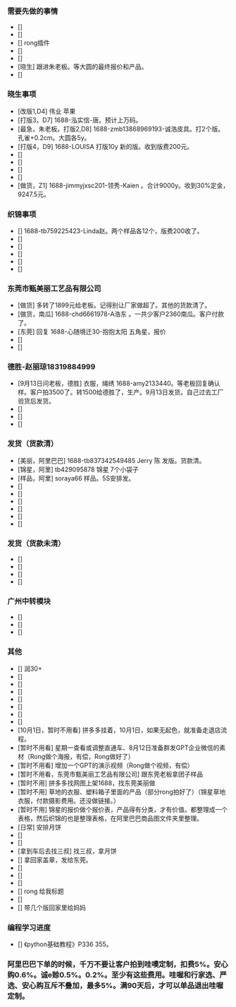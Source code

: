 ### 需要先做的事情
- [] 
- [] 
- [] rong插件
- [] 
- [] 
- [晓生] 跟进朱老板。等大圆的最终报价和产品。
- [] 



### 晓生事项    
- [改版1,D4] 伟业 苹果 
- [打版3，D7] 1688-泓实信-唐。预计上万码。
- [最急，朱老板。打版2,D8] 1688-zmb13868969193-诚浩皮具。打2个版。孔雀+0.2cm。大圆各5y。
- [打版4，D9] 1688-LOUISA 打版10y 新的版。收到版费200元。 
- [] 
- [] 
- [] 
- [] 
- [做货，Z1] 1688-jimmyjxsc201-领秀-Kaien 。合计9000y。收到30%定金，9247.5元。 


### 织锦事项
- [] 1688-tb759225423-Linda赵。两个样品各12个，版费200收了。
- [] 
- [] 
- [] 
- [] 
- [] 





### 东莞市甄美丽工艺品有限公司
- [做货] 多转了1899元给老板。记得别让厂家做超了。其他的货款清了。
- [做货，南瓜] 1688-chd6661978-A浩东 。一共少客户2360南瓜。客户付款了。
- [东莞] 回复 1688-心随境迁30-抱抱太阳 五角星，报价
- [] 
- [] 



### 德胜-赵丽琼18319884999
- [9月13日问老板，德胜] 衣服，绳绣 1688-amy2133440。等老板回复确认样。客户拍3500了。转1500给德胜了，生产。9月13日发货。自己过去工厂验货后发货。
- [] 
- [] 
- [] 


### 发货（货款清）
- [美丽，阿里巴巴] 1688-tb837342549485 Jerry 陈 发版。货款清。
- [锦星，阿里] tb429095878 锦星 7个小袋子
- [样品，阿里] soraya66 样品。5S安排发。 
- [] 
- [] 
- [] 
- [] 
- [] 
- [] 

### 发货（货款未清）
- [] 
- [] 
- [] 
- [] 



### 广州中转模块
- [] 
- [] 
- [] 



### 其他
- [] 润30+
- [] 
- [] 
- [] 
- [] 
- [] 
- [] 
- [] 
- [10月1日，暂时不用看] 拼多多挂着，10月1日，如果无起色，就准备走退店流程。
- [暂时不用看] 星期一查看或调整直通车、8月12日准备群发GPT企业微信的素材（Rong做个海报，有偿，Rong做好了）
- [暂时不用看] 增加一个GPT的演示视频（Rong做个视频，有偿）
- [暂时不用看，东莞市甄美丽工艺品有限公司] 跟东莞老板拿团子样品
- [暂时不用] 拼多多找网图上架1688，找东莞美丽做
- [暂时不用] 草地的衣服、塑料箱子里面的产品（部分rong拍好了）（锦星草地衣服，付款摄影费用。还没做链接。）
- [暂时不用] 锦星的报价做个报价表，产品得有分类，才有价值。都整理成一个表格，然后织锦的也是整理表格，在阿里巴巴商品图文件夹里整理。 
- [日常] 安排月饼 
- [] 
- [] 
- [拿到车后去找三叔] 找三叔，拿月饼
- [] 拿回家盖章，发给东莞。
- [] 
- [] 
- [] 
- [] rong 给我标题
- [] 
- [] 带几个版回家里给妈妈


### 编程学习进度
- [] 《python基础教程》P336 355。


### 阿里巴巴下单的时候，千万不要让客户拍到哇噢定制，扣费5%。安心购0.6%。诚e赊0.5%。0.2%。至少有这些费用。哇喔和行家选、严选、安心购互斥不叠加，最多5%。满90天后，才可以单品退出哇喔定制。